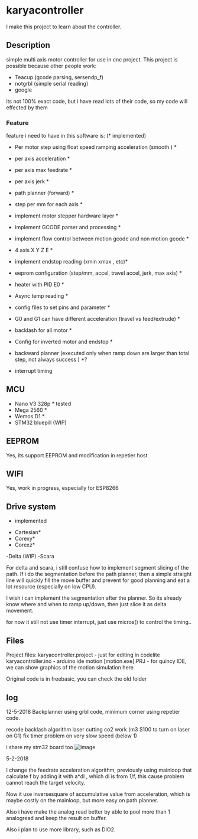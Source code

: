 # karyacontroller
I make this project to learn about the controller.
## Description
simple multi axis motor controller for use in cnc project.
This project is possible because other people work:
- Teacup (gcode parsing, sersendp_f)
- notgrbl (simple serial reading)
- google

its not 100% exact code, but i have read lots of their code, so my code will effected by them

### Feature

feature i need to have in this software is: (* implemented)
- Per motor step using float speed ramping acceleration (smooth ) *
- per axis acceleration *
- per axis max feedrate *
- per axis jerk  *
- path planner (forward) *
- step per mm for each axis *
- implement motor stepper hardware layer *
- implement GCODE parser and processing *
- implement flow control between motion gcode and non motion gcode *
- 4 axis X Y Z E *
- implement endstop reading (xmin xmax , etc)*
- eeprom configuration (step/mm, accel, travel accel, jerk, max axis) *
- heater with PID E0 *
- Async temp reading *
- config files to set pins and parameter *
- G0 and G1 can have different acceleration (travel vs feed/extrude) *
- backlash for all motor *
- Config for inverted motor and endstop *
- backward planner (executed only when ramp down are larger than total step, not always success ) *?


- interrupt timing

## MCU
- Nano V3 328p * tested
- Mega 2560 *
- Wemos D1 *
- STM32 bluepill (WIP)

## EEPROM
Yes, its support EEPROM and modification in repetier host

## WIFI
Yes, work in progress, especially for ESP8266

## Drive system

* implemented
- Cartesian* 
- Corexy*
- Corexz*

-Delta (WIP)
-Scara

For delta and scara, i still confuse how to implement segment slicing of the path. If i do the segmentation before the path planner, then a
simple straight line will quickly fill the move buffer and prevent for good planning and eat a lot resource (especially on low CPU).

I wish i can implement the segmentation after the planner. So its already know where and when to ramp up/down, then just slice it as delta movement.

for now it still not use timer interrupt, just use micros() to control the timing..


## Files

Project files:
karyacontroller.project - just for editing in codelite
karyacontroller.ino - arduino ide
motion [motion.exe].PRJ - for quincy IDE, we can show graphics of the motion simulation here

Original code is in freebasic, you can check the old folder

## log
12-5-2018
Backplanner using grbl code, minimum corner using repetier code.

recode backlash algorithm
laser cutting co2 work (m3 S100 to turn on laser on G1)
fix timer problem on very slow speed (below 1)

i share my stm32 board too
![image](https://user-images.githubusercontent.com/11457832/39960100-9d05b922-5646-11e8-8dbd-913c726d806a.png)

5-2-2018

I change the feedrate acceleration algorithm, previously using mainloop that calculate f by adding it with a*dl , which dl is from 1/f, this cause problem cannot reach the target velocity.

Now it use inversesquare of accumulative value from acceleration, which is maybe costly on the mainloop, but more easy on path planner.

Also i have make the analog read better by able to pool more than 1 analogread and keep the result on buffer.

Also i plan to use more library, such as DIO2.
